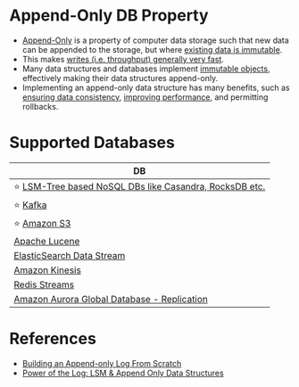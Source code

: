 # Append-Only DB Property
- [Append-Only](https://en.wikipedia.org/wiki/Append-only) is a property of computer data storage such that new data can be appended to the storage, but where [existing data is immutable](https://en.wikipedia.org/wiki/Immutable_object).
- This makes [writes (i.e. throughput) generally very fast](../../7_SystemGlossaries/Scalability/LatencyThroughput.md).
- Many data structures and databases implement [immutable objects](https://en.wikipedia.org/wiki/Immutable_object), effectively making their data structures append-only. 
- Implementing an append-only data structure has many benefits, such as [ensuring data consistency](../Glossaries/Consistency&Replication/Readme.md), [improving performance](../Glossaries/ScalabilityDB.md), and permitting rollbacks.

# Supported Databases

| DB                                                                                                                                        |
|-------------------------------------------------------------------------------------------------------------------------------------------|
| :star: [LSM-Tree based NoSQL DBs like Casandra, RocksDB etc.](LSMTree.md)                                           |
| :star: [Kafka](../../5_MessageBrokers/Kafka/Readme.md)                                                                                    |
| :star: [Amazon S3](../../2_AWSServices/7_StorageServices/3_ObjectStorageS3/Readme.md)                                                |
| [Apache Lucene](../Search-Databases/Readme.md)                                                                                            |
| [ElasticSearch Data Stream](../Search-Databases/ElasticSearch/ElasticSearchDataStreams.md)                                                |
| [Amazon Kinesis](../../2_AWSServices/5_MessageBrokerServices/AmazonKinesis/Readme.md)                                                |
| [Redis Streams](../In-Memory-DB/Redis/Readme.md)                                                                                          |
| [Amazon Aurora Global Database - Replication](../../2_AWSServices/6_DatabaseServices/AmazonRDS/AmazonAurora/AuroraGlobalDatabase.md) |

# References
- [Building an Append-only Log From Scratch](https://eileen-code4fun.medium.com/building-an-append-only-log-from-scratch-e8712b49c924)
- [Power of the Log: LSM & Append Only Data Structures](https://www.slideshare.net/ConfluentInc/power-of-the-loglsm-append-only-data-structures)